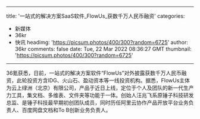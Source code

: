 
---
title: '一站式的解决方案SaaS软件_FlowUs_获数千万人民币融资'
categories: 
 - 新媒体
 - 36kr
 - 快讯
headimg: 'https://picsum.photos/400/300?random=6725'
author: 36kr
comments: false
date: Tue, 22 Mar 2022 08:36:27 GMT
thumbnail: 'https://picsum.photos/400/300?random=6725'
---

<div>   
36氪获悉，日前，一站式的解决方案软件“FlowUs”对外披露获数千万人民币融资，此轮投资方含IDG、火山石、盈动资本等一线投资机构。据悉，FlowUs主体为云上绿洲（北京）有限公司，产品于近日上线，定位于个人及团队的新一代生产力工具，集文档、多维表、文件夹等功能于一体。创始人汪兆飞系原锤子科技研发总监、是锤子科技最早期初创团队成员，同时历任阿里云协作产品开放平台业务负责人、百度网盘文档和To B创新业务负责人。  
</div>
            